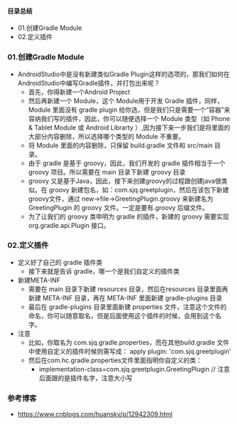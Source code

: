 #### 目录总结
- 01.创建Gradle Module
- 02.定义插件




### 01.创建Gradle Module
- AndroidStudio中是没有新建类似Gradle Plugin这样的选项的，那我们如何在AndroidStudio中编写Gradle插件，并打包出来呢？
    - 首先，你得新建一个Android Project
    - 然后再新建一个 Module，这个 Module用于开发 Gradle 插件，同样，Module 里面没有 gradle plugin 给你选，但是我们只是需要一个“容器”来容纳我们写的插件，因此，你可以随便选择一个 Module 类型（如 Phone & Tablet Module 或 Android Librarty ）,因为接下来一步我们是将里面的大部分内容删除，所以选择哪个类型的 Module 不重要。
    - 将 Module 里面的内容删除，只保留 build.gradle 文件和 src/main 目录。
    - 由于 gradle 是基于 groovy，因此，我们开发的 gradle 插件相当于一个 groovy 项目。所以需要在 main 目录下新建 groovy 目录
    - groovy 又是基于Java，因此，接下来创建groovy的过程跟创建java很类似。在 groovy 新建包名，如：com.sjq.greetplugin，然后在该包下新建groovy文件，通过  new->file→GreetingPlugin.groovy 来新建名为 GreetingPlugin 的 groovy 文件。一定是要有.groovy 后缀文件。
    - 为了让我们的 groovy 类申明为 gradle 的插件，新建的 groovy 需要实现 org.gradle.api.Plugin 接口。


### 02.定义插件
- 定义好了自己的 gradle 插件类
    - 接下来就是告诉 gradle，哪一个是我们自定义的插件类
- 新建META-INF
    - 需要在 main 目录下新建 resources 目录，然后在resources 目录里面再新建 META-INF 目录，再在 META-INF 里面新建 gradle-plugins 目录
    - 最后在 gradle-plugins 目录里面新建 properties 文件，注意这个文件的命名，你可以随意取名，但是后面使用这个插件的时候，会用到这个名字。
- 注意
    - 比如，你取名为 com.sjq.gradle.properties，而在其他build.gradle 文件中使用自定义的插件时候则需写成： apply plugin: 'com.sjq.greetplugin'
    - 然后在com.hc.gradle.properties文件里面指明你自定义的类：
        - implementation-class=com.sjq.greetplugin.GreetingPlugin // 注意后面跟的是插件名字，注意大小写




### 参考博客
- https://www.cnblogs.com/huansky/p/12942309.html

